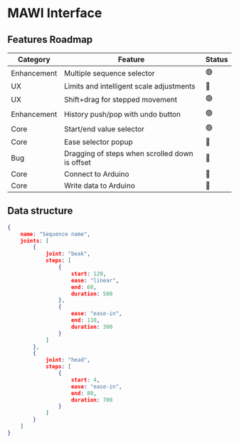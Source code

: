 # MAWI Interface

## Features Roadmap

|Category|Feature|Status|
|---|---|---|
|Enhancement|Multiple sequence selector|🟢|
|UX|Limits and intelligent scale adjustments|🔴|
|UX|Shift+drag for stepped movement|🟢|
|Enhancement|History push/pop with undo button|🟢|
|Core|Start/end value selector|🟢|
|Core|Ease selector popup|🔴|
|Bug|Dragging of steps when scrolled down is offset|🔴|
|Core|Connect to Arduino|🔴|
|Core|Write data to Arduino|🔴|


## Data structure

```json
{
	name: "Sequence name",
	joints: [
		{
			joint: "beak",
			steps: [
				{
					start: 120,
					ease: "linear",
					end: 60,
					duration: 500
				},
				{
					ease: "ease-in",
					end: 110,
					duration: 300
				}
			]
		},
		{
			joint: "head",
			steps: [
				{
					start: 4,
					ease: "ease-in",
					end: 80,
					duration: 700
				}
			]
		}
	]
}
```